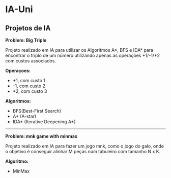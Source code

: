 # IA-Uni
## Projetos de IA
**Problem: Big Triple**

Projeto realizado em IA para utilizar os Algoritmos A*, BFS e IDA* para encontrar o triplo de um número utilizando apenas as operações +1/-1/*2 com custos associados.

**Operaçoes:**
- +1, com custo 1
- -1, com custo 2
- *2, com custo 3

**Algoritmos:**
- BFS(Best-First Search)
- A* (A-star)
- IDA* (Iterative Deepening A*)
--------------------------------------------------------------------------------
**Problem: mnk game with minmax**

Projeto realizado em IA para fazer um jogo mnk, como o jogo do galo, onde o objetivo é conseguir alinhar M peças num tabuleiro com tamanho N x K.

**Algoritmo:**
- MinMax

